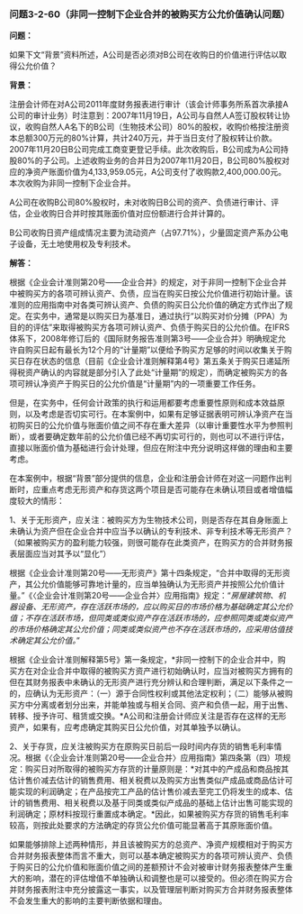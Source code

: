 ### 问题3-2-60（非同一控制下企业合并的被购买方公允价值确认问题）

**问题：**

如果下文“背景”资料所述，A公司是否必须对B公司在收购日的价值进行评估以取得公允价值？

**背景：**

注册会计师在对A公司2011年度财务报表进行审计（该会计师事务所系首次承接A公司的审计业务）时注意到：2007年11月19日，A公司与自然人A签订股权转让协议，收购自然人A名下的B公司（生物技术公司）80%的股权，收购价格按注册资本总额300万元的80%计算，共计240万元，并于当日支付了股权转让价款。2007年11月20日B公司完成工商变更登记手续。此次收购后，B公司成为A公司持股80%的子公司。上述收购业务的合并日为2007年11月20日，B公司80%股权对应的净资产账面价值为4,133,959.05元，A公司支付了收购款2,400,000.00元。本次收购为非同一控制下企业合并。

A公司在收购B公司80%股权时，未对收购日B公司的资产、负债进行审计、评估，企业收购日合并时按其账面价值对应份额进行合并计算的。

B公司收购日资产组成情况主要为流动资产（占97.71%），少量固定资产系办公电子设备，无土地使用权及专利技术。

**解答：**

根据《企业会计准则第20号——企业合并》的规定，对于非同一控制下企业合并中被购买方的各项可辨认资产、负债，应当在购买日按公允价值进行初始计量。该准则的应用指南中对各类可辨认资产、负债的购买日公允价值的确定方式作出了规定。在实务中，通常是以购买日为基准日，通过执行“以购买对价分摊（PPA）为目的的评估”来取得被购买方各项可辨认资产、负债于购买日的公允价值。在IFRS体系下，2008年修订后的《国际财务报告准则第3号——企业合并》明确规定允许自购买日起有最长为12个月的“计量期”以便给予购买方足够的时间以收集关于购买日存在状态的信息（目前《企业会计准则解释第4号》第五条关于购买日递延所得税资产确认的内容就是部分引入了此处“计量期”的规定），而确定被购买方的各项可辨认净资产于购买日的公允价值是“计量期”内的一项重要工作任务。

但是，在实务中，任何会计政策的执行和运用都要考虑重要性原则和成本效益原则，以及考虑是否切实可行。在本案例中，如果有足够证据表明可辨认净资产在当初购买日的公允价值与账面价值之间不存在重大差异（以审计重要性水平为参照判断），或者要确定数年前的公允价值已经不再切实可行的，则也可以不进行评估，直接以账面价值为基础进行会计处理，但应在附注中充分说明这样做的理由和主要考虑。

在本案例中，根据“背景”部分提供的信息，企业和注册会计师在对这一问题作出判断时，应重点考虑无形资产和存货这两个项目是否可能存在未确认项目或者增值幅度较大的情形：

1、关于无形资产，应关注：被购买方为生物技术公司，则是否存在其自身账面上未确认为资产但在企业合并中应当予以确认的专利技术、非专利技术等无形资产？（如果被购买方的盈利能力较强，则很可能存在此类资产，在购买方的合并财务报表层面应当对其予以“显化”）

根据《企业会计准则第20号——无形资产》第十四条规定，“合并中取得的无形资产，其公允价值能够可靠地计量的，应当单独确认为无形资产并按照公允价值计量。”《〈企业会计准则第20号——企业合并〉应用指南》规定：“*房屋建筑物、机器设备、无形资产，存在活跃市场的，应以购买日的市场价格为基础确定其公允价值；不存在活跃市场，但同类或类似资产存在活跃市场的，应参照同类或类似资产的市场价格确定其公允价值；同类或类似资产也不存在活跃市场的，应采用估值技术确定其公允价值。*”

根据《企业会计准则解释第5号》第一条规定，*非同一控制下的企业合并中，购买方在对企业合并中取得的被购买方资产进行初始确认时，应当对被购买方拥有的但在其财务报表中未确认的无形资产进行充分辨认和合理判断，满足以下条件之一的，应确认为无形资产：（一）源于合同性权利或其他法定权利；（二）能够从被购买方中分离或者划分出来，并能单独或与相关合同、资产和负债一起，用于出售、转移、授予许可、租赁或交换。*A公司和注册会计师应关注是否存在这样的无形资产，如果有，应考虑确定其购买日公允价值，对其单独予以确认。

2、关于存货，应关注被购买方在原购买日前后一段时间内存货的销售毛利率情况。根据《〈企业会计准则第20号——企业合并〉应用指南》第四条第（四）项规定：购买日对所取得的被购买方存货的计量原则是：*对其中的产成品和商品按其估计售价减去估计的销售费用、相关税费以及购买方出售类似产成品或商品估计可能实现的利润确定；在产品按完工产品的估计售价减去至完工仍将发生的成本、估计的销售费用、相关税费以及基于同类或类似产成品的基础上估计出售可能实现的利润确定；原材料按现行重置成本确定。*因此，如果被购买方存货的销售毛利率较高，则按此处要求的方法确定的存货公允价值可能显著高于其原账面价值。

如果能够排除上述两种情形，并且该被购买方的总资产、净资产规模相对于购买方合并财务报表整体而言不重大，则可以基本确定被购买方的各项可辨认资产、负债于购买日的公允价值和账面价值之间的差额预计不会对被审计财务报表整体产生重大的影响，潜在的评估增值不单独确认和调整也是可以接受的。但必须在购买方合并财务报表附注中充分披露这一事实，以及管理层判断对购买方合并财务报表整体不会发生重大的影响的主要判断依据和理由。